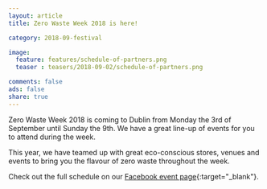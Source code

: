 ```yaml
---
layout: article
title: Zero Waste Week 2018 is here!

category: 2018-09-festival

image:
  feature: features/schedule-of-partners.png
  teaser : teasers/2018-09-02/schedule-of-partners.png

comments: false
ads: false
share: true
---
```


Zero Waste Week 2018 is coming to Dublin from Monday the 3rd of September until Sunday the 9th. We have a great line-up of events for you to attend during the week. 

This year, we have teamed up with great eco-conscious stores, venues and events to bring you the flavour of zero waste throughout the week. 

Check out the full schedule on our [Facebook event page](https://www.facebook.com/pg/ZeroWasteFestivalIreland/events/){:target="_blank"}.


